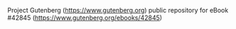 Project Gutenberg (https://www.gutenberg.org) public repository for eBook #42845 (https://www.gutenberg.org/ebooks/42845)
